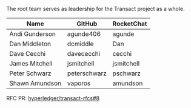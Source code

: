 The root team serves as leadership for the Transact project as a whole.

| Name | GitHub | RocketChat |
| --- | --- | --- |
| Andi Gunderson | agunde406 | agunde |
| Dan Middleton | dcmiddle | Dan |
| Dave Cecchi | davececchi | cecchi |
| James Mitchell | jsmitchell | jsmitchell |
| Peter Schwarz | peterschwarz | pschwarz |
| Shawn Amundson | vaporos | amundson |

RFC PR: [hyperledger/transact-rfcs#8](https://github.com/hyperledger/transact-rfcs/pull/8)
